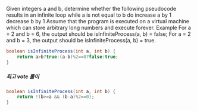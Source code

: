 Given integers a and b, determine whether the following pseudocode results in an infinite loop
while a is not equal to b do
  increase a by 1
  decrease b by 1
Assume that the program is executed on a virtual machine which can store arbitrary long numbers and execute forever.
Example
For a = 2 and b = 6, the output should be
isInfiniteProcess(a, b) = false;
For a = 2 and b = 3, the output should be
isInfiniteProcess(a, b) = true.

```java
boolean isInfiniteProcess(int a, int b) {
    return a>b?true:(a-b)%2==0?false:true;
}
```

##### 최고 vote 풀이
```java
boolean isInfiniteProcess(int a, int b) {
    return !(b>=a && (b-a)%2==0);           
}
```
